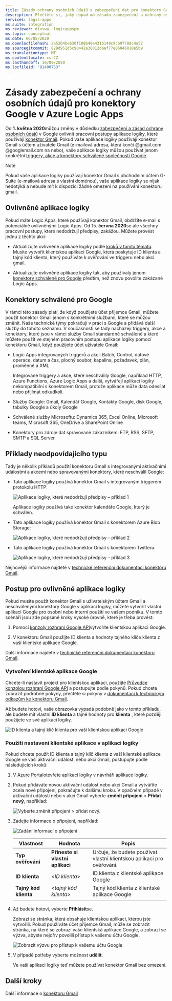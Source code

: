 ```yaml
---
title: Zásady ochrany osobních údajů a zabezpečení dat pro konektory Google
description: Přečtěte si, jaký dopad má zásada zabezpečení a ochrany osobních údajů Google na konektorech Google, jako je například Gmail, v Azure Logic Apps
services: logic-apps
ms.suite: integration
ms.reviewer: divswa, logicappspm
ms.topic: conceptual
ms.date: 06/05/2020
ms.openlocfilehash: 2a5204be638f108b40e431b148c9cb97788c4a52
ms.sourcegitcommit: 829d951d5c90442a38012daaf77e86046018e5b9
ms.translationtype: MT
ms.contentlocale: cs-CZ
ms.lasthandoff: 10/09/2020
ms.locfileid: "91400753"
---
```

# <a name="data-security-and-privacy-policies-for-google-connectors-in-azure-logic-apps"></a>Zásady zabezpečení a ochrany osobních údajů pro konektory Google v Azure Logic Apps

Od **1. května 2020**můžou změny v důsledku [zabezpečení a zásad ochrany osobních údajů](https://www.blog.google/technology/safety-security/project-strobe/) v Google ovlivnit pracovní postupy aplikace logiky, které používají [konektor Gmail](/connectors/gmail/). Pokud vaše aplikace logiky používají konektor Gmail s účtem uživatele Gmail (e-mailová adresa, která končí @gmail.com @googlemail.com na nebo), vaše aplikace logiky můžou používat jenom konkrétní [triggery, akce a konektory schválené společností Google](#approved-connectors).

> [!NOTE]
> Pokud vaše aplikace logiky používají konektor Gmail s obchodním účtem G-Suite (e-mailová adresa s vlastní doménou), vaše aplikace logiky se nijak nedotýká a nebude mít k dispozici žádné omezení na používání konektoru gmail.

## <a name="affected-logic-apps"></a>Ovlivněné aplikace logiky

Pokud máte Logic Apps, které používají konektor Gmail, obdržíte e-mail s potenciálně ovlivněnými Logic Apps. Od 15. **června 2020**se ale všechny pracovní postupy, které nedodržují předpisy, zakážou. Můžete provést jednu z těchto akcí:

* Aktualizujte ovlivněné aplikace logiky podle [kroků v tomto tématu](#update-affected-workflows). Musíte vytvořit klientskou aplikaci Google, která poskytuje ID klienta a tajný kód klienta, který používáte k ověřování ve triggeru nebo akci gmail.

* Aktualizujte ovlivněné aplikace logiky tak, aby používaly jenom [konektory schválené pro Google](#approved-connectors) předtím, než znovu povolíte zakázané Logic Apps.

<a name="approved-connectors"></a>

## <a name="google-approved-connectors"></a>Konektory schválené pro Google

V rámci této zásady platí, že když použijete účet příjemce Gmail, můžete použít konektor Gmail jenom s konkrétními službami, které se můžou změnit. Naše technické týmy pokračují v práci s Google a přidává další služby do tohoto seznamu. V současnosti se tady nacházejí triggery, akce a konektory, které jsou v rámci služby Gmail standardně schválené a které můžete použít ve stejném pracovním postupu aplikace logiky pomocí konektoru Gmail, když použijete účet uživatele Gmail:

* Logic Apps integrovaných triggerů a akcí: Batch, Control, datové operace, datum a čas, plochý soubor, kapalina, požadavek, plán, proměnné a XML

  Integrované triggery a akce, které neschválily Google, například HTTP, Azure Functions, Azure Logic Apps a další, vytvářejí aplikaci logiky nekompatibilní s konektorem Gmail, protože aplikace může data odesílat nebo přijímat odkudkoli.

* Služby Google: Gmail, Kalendář Google, Kontakty Google, disk Google, tabulky Google a úkoly Google

* Schválené služby Microsoftu: Dynamics 365, Excel Online, Microsoft teams, Microsoft 365, OneDrive a SharePoint Online

* Konektory pro zdroje dat spravované zákazníkem: FTP, RSS, SFTP, SMTP a SQL Server

## <a name="non-compliant-examples"></a>Příklady neodpovídajícího typu

Tady je několik příkladů použití konektoru Gmail s integrovanými aktivačními událostmi a akcemi nebo spravovanými konektory, které neschválil Google:

* Tato aplikace logiky používá konektor Gmail s integrovaným triggerem protokolu HTTP:

  ![Aplikace logiky, které nedodržují předpisy – příklad 1](./media/connectors-google-data-security-privacy-policy/not-compliant-logic-app-1.png)
  
  Aplikace logiky používá také konektor kalendáře Google, který je schválen.

* Tato aplikace logiky používá konektor Gmail s konektorem Azure Blob Storage:

  ![Aplikace logiky, které nedodržují předpisy – příklad 2](./media/connectors-google-data-security-privacy-policy/not-compliant-logic-app-2.png)

* Tato aplikace logiky používá konektor Gmail s konektorem Twitteru:

  ![Aplikace logiky, které nedodržují předpisy – příklad 3](./media/connectors-google-data-security-privacy-policy/not-compliant-logic-app-3.png)

Nejnovější informace najdete v [technické referenční dokumentaci konektoru Gmail](/connectors/gmail/).

<a name="update-affected-workflows"></a>

## <a name="steps-for-affected-logic-apps"></a>Postup pro ovlivněné aplikace logiky

Pokud musíte použít konektor Gmail s uživatelským účtem Gmail a neschválenými konektory Google v aplikaci logiky, můžete vytvořit vlastní aplikaci Google pro osobní nebo interní použití ve vašem podniku. V tomto scénáři jsou zde popsané kroky vysoké úrovně, které je třeba provést:

1. Pomocí [konzoly rozhraní Google API](https://console.developers.google.com)vytvoříte klientskou aplikaci Google.

1. V konektoru Gmail použijte ID klienta a hodnoty tajného klíče klienta z vaší klientské aplikace Google.

Další informace najdete v [technické referenční dokumentaci konektoru Gmail](/connectors/gmail/#authentication-and-bring-your-own-application).

### <a name="create-google-client-app"></a>Vytvoření klientské aplikace Google

Chcete-li nastavit projekt pro klientskou aplikaci, použijte [Průvodce konzolou rozhraní Google API](https://console.developers.google.com/start/api?id=gmail&credential=client_key) a postupujte podle pokynů. Pokud chcete zobrazit podrobné pokyny, přečtěte si pokyny v [dokumentaci k technickým odkazům ke konektoru Gmail](/connectors/gmail/#authentication-and-bring-your-own-application).

Až budete hotovi, vaše obrazovka vypadá podobně jako v tomto příkladu, ale budete mít vlastní **ID klienta** a tajné hodnoty pro **klienta** , které později použijete ve své aplikaci logiky.

![ID klienta a tajný klíč klienta pro vaši klientskou aplikaci Google](./media/connectors-google-data-security-privacy-policy/google-api-console.png)

### <a name="use-client-app-settings-in-logic-app"></a>Použití nastavení klientské aplikace v aplikaci logiky

Pokud chcete použít ID klienta a tajný klíč klienta z vaší klientské aplikace Google ve vaší aktivační události nebo akci Gmail, postupujte podle následujících kroků:

1. V [Azure Portal](https://portal.azure.com)otevřete aplikaci logiky v návrháři aplikace logiky.

1. Pokud přidáváte novou aktivační událost nebo akci Gmail a vytváříte zcela nové připojení, pokračujte k dalšímu kroku. V opačném případě v aktivační události nebo v akci Gmail vyberte **změnit připojení**  >  **Přidat nový**, například:

   ![Vyberte změnit připojení > přidat nový.](./media/connectors-google-data-security-privacy-policy/change-gmail-connection.png)

1. Zadejte informace o připojení, například:

   ![Zadání informací o připojení](./media/connectors-google-data-security-privacy-policy/authentication-type-bring-your-own.png)

   | Vlastnost | Hodnota | Popis |
   |----------|-------|-------------|
   | **Typ ověřování** | **Přineste si vlastní aplikaci** | Určuje, že budete používat vlastní klientskou aplikaci pro ověřování. |
   | **ID klienta** | <*ID klienta*> | ID klienta z klientské aplikace Google |
   | **Tajný kód klienta** | <*tajný kód klienta*> | Tajný kód klienta z klientské aplikace Google |
   ||||

1. Až budete hotovi, vyberte **Přihlásit**se.

   Zobrazí se stránka, která obsahuje klientskou aplikaci, kterou jste vytvořili. Pokud používáte účet příjemce Gmail, může se zobrazit stránka, na které se zobrazí vaše klientská aplikace Google, a zobrazí se výzva, abyste nejdřív povolili přístup k vašemu účtu Google.

   ![Zobrazit výzvu pro přístup k vašemu účtu Google](./media/connectors-google-data-security-privacy-policy/allow-access-authorized-domain.png)

1. V případě potřeby vyberte možnost **udělit**.

   Ve vaší aplikaci logiky teď můžete používat konektor Gmail bez omezení.

## <a name="next-steps"></a>Další kroky

Další informace o [konektoru Gmail](/connectors/gmail/)

